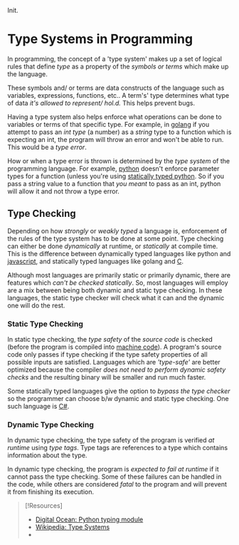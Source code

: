 
Init.
# Type Systems in Programming
In programming, the concept of a 'type system' makes up a set of logical rules that define *type* as a property of the *symbols or terms* which make up the language.

These symbols and/ or terms are data constructs of the language such as variables, expressions, functions, etc.. A term's' type determines what type of data *it's allowed to represent/ hol.d.*  This helps prevent bugs.

Having a type system also helps enforce what operations can be done to variables or terms of that specific type. For example, in [golang](../languages/golang.md) if you attempt to pass an *int type* (a number) as a *string* type to a function which is expecting an int, the program will throw an error and won't be able to run. This would be a *type error*.

How or when a type error is thrown is determined by the *type system* of the programming language. For example, [python](../languages/python/python.md) doesn't enforce parameter types for a function  (unless you're using [ statically typed python](https://www.digitalocean.com/community/tutorials/python-typing-module). So if you pass a string value to a function that *you meant* to pass as an int, python will allow it and not throw a type error.
## Type Checking
Depending on how *strongly* or *weakly typed* a language is, enforcement of the rules of the type system has to be done at some point. Type checking can either be done *dynamically* at runtime, or *statically* at compile time. This is the difference between dynamically typed languages like python and [javascript](../languages/javascript.md), and statically typed languages like golang and [C](../languages/C.md).

Although most languages are primarily static or primarily dynamic, there are features which *can't be checked statically*. So, most languages will employ are a mix between being both dynamic and static type checking. In these languages, the static type checker will check what it can and the dynamic one will do the rest.
### Static Type Checking
In static type checking, the *type safety* of the *source code* is checked (before the program is compiled into [machine code](../languages/assembly.md)). A program's source code only passes if type checking if the type safety properties of all possible inputs are satisfied. Languages which are *'type-safe'* are better optimized because the compiler *does not need to perform dynamic safety checks* and the resulting binary will be smaller and run much faster.

Some statically typed languages give the option to *bypass the type checker* so the programmer can choose b/w dynamic and static type checking.  One such language is [C#](../languages/C-sharp.md).
### Dynamic Type Checking
In dynamic type checking, the type safety of the program is verified *at runtime* using *type tags*. Type tags are references to a  type which contains information about the type.

In dynamic type checking, the program is *expected to fail at runtime* if it cannot pass the type checking. Some of these failures can be handled in the code, while others are considered *fatal* to the program and will prevent it from finishing its execution.

> [!Resources]
> - [Digital Ocean: Python typing module](https://www.digitalocean.com/community/tutorials/python-typing-module)
> - [Wikipedia: Type  Systems](https://en.wikipedia.org/wiki/Type_system#Static_and_dynamic_type_checking_in_practice)
> - 